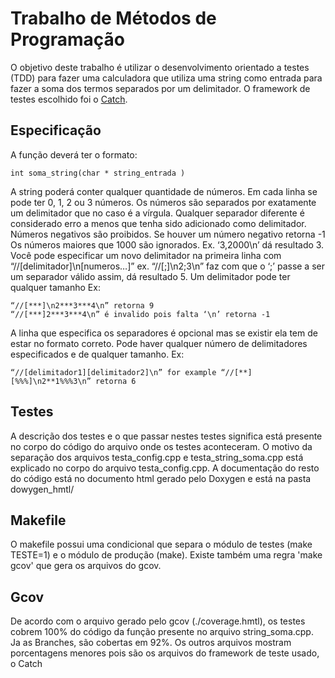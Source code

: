 # Trabalho de Métodos de Programação

O objetivo deste trabalho é utilizar o desenvolvimento orientado a testes (TDD) para fazer uma calculadora que utiliza uma string como entrada para fazer a soma dos termos separados por um delimitador. 
O framework de testes escolhido foi o [Catch](https://github.com/philsquared/Catch/blob/master/docs/tutorial.md).

## Especificação

A função deverá ter o formato:

	int soma_string(char * string_entrada )

A string poderá conter qualquer quantidade de números. Em cada linha se pode ter 0, 1, 2 ou 3 números. Os números são separados por exatamente um delimitador que no caso é a vírgula. Qualquer separador diferente é considerado erro a menos que tenha sido
adicionado como delimitador. 
Números negativos são proibidos. Se houver um número negativo retorna -1
Os números maiores que 1000 são ignorados. Ex. ‘3,2000\n’ dá resultado 3. 
Você pode especificar um novo delimitador na primeira linha com
“//[delimitador]\n[numeros…]” ex. “//[;]\n2;3\n” faz com que o ‘;’ passe a ser um separador válido assim, dá resultado 5.
Um delimitador pode ter qualquer tamanho
Ex:

	“//[***]\n2***3***4\n” retorna 9
	“//[***]2***3***4\n” é invalido pois falta ‘\n’ retorna -1

A linha que especifica os separadores é opcional mas se existir ela tem de estar no formato correto. 
Pode haver qualquer número de delimitadores especificados e de qualquer tamanho.
Ex:
	
	“//[delimitador1][delimitador2]\n” for example “//[**][%%%]\n2**1%%%3\n” retorna 6 

## Testes

A descrição dos testes e o que passar nestes testes significa está presente no corpo do código do arquivo onde os testes aconteceram.
O motivo da separação dos arquivos testa_config.cpp e testa_string_soma.cpp está explicado no corpo do arquivo testa_config.cpp.
A documentação do resto do código está no documento html gerado pelo Doxygen e está na pasta dowygen_hmtl/

## Makefile

O makefile possui uma condicional que separa o módulo de testes (make TESTE=1) e o módulo de produção (make). Existe também uma regra 'make gcov' que gera os arquivos do gcov.

## Gcov

De acordo com o arquivo gerado pelo gcov (./coverage.hmtl), os testes cobrem 100% do código da função presente no arquivo string_soma.cpp. Ja as Branches, são cobertas em 92%. Os outros arquivos mostram porcentagens menores pois são os arquivos do framework de teste usado, o Catch
